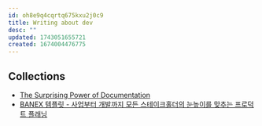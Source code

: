 ```yaml
---
id: oh8e9q4cqrtq675kxu2j0c9
title: Writing about dev
desc: ""
updated: 1743051655721
created: 1674004476775
---
```


## Collections

- [The Surprising Power of Documentation](https://vadimkravcenko.com/shorts/proper-documentation/)
- [BANEX 템플릿 - 사업부터 개발까지 모든 스테이크홀더의 눈높이를 맞추는 프로덕트 플래닝](https://engineering.linecorp.com/ko/blog/banex-template-for-product-planning)
